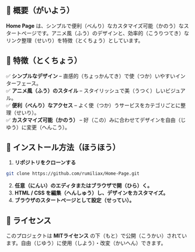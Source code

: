 ## 📝 概要（がいよう） 

**Home Page** は、シンプルで便利（べんり）なカスタマイズ可能（かのう）なスタートページです。アニメ風（ふう）のデザインと、効率的（こうりつてき）なリンク整理（せいり）を特徴（とくちょう）としています。  

## 🎨 特徴（とくちょう）

✅ **シンプルなデザイン** – 直感的（ちょっかんてき）で使（つか）いやすいインターフェース。  
✅ **アニメ風（ふう）のスタイル** – スタイリッシュで美（うつく）しいビジュアル。  
✅ **便利（べんり）なアクセス** – よく使（つか）うサービスをカテゴリごとに整理（せいり）。  
✅ **カスタマイズ可能（かのう）** – 好（この）みに合わせてデザインを自由（じゆう）に変更（へんこう）。  

## 🚀 インストール方法（ほうほう）

1. **リポジトリをクローンする**  
```bash
git clone https://github.com/rumiliax/Home-Page.git
```  
2. **任意（にんい）のエディタまたはブラウザで開（ひら）く。**  
3. **HTML / CSS を編集（へんしゅう）し、デザインをカスタマイズ。**  
4. **ブラウザのスタートページとして設定（せってい）。**  

## 📜 ライセンス  

このプロジェクトは **MITライセンス** の下（もと）で公開（こうかい）されています。自由（じゆう）に使用（しよう）・改変（かいへん）できます。  
